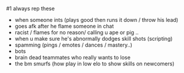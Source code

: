 #1
always rep these
- when someone ints (plays good then runs it down / throw his lead)
- goes afk after he flame someone in chat
- racist / flames for no reason/ calling u ape or pig ..
- when u make sure he's abnormally dodges skill shots (scripting) 
- spamming (pings / emotes / dances / mastery..)
- bots
- brain dead teammates  who really wants to lose
- the bm smurfs (how play in low elo to show skills on newcomers)